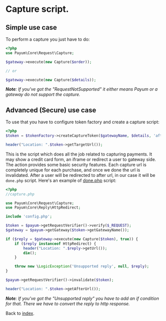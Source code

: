 # Capture script.

## Simple use case

To perform a capture you just have to do:

```php
<?php
use Payum\Core\Request\Capture;

$gateway->execute(new Capture($order));

// or

$gateway->execute(new Capture($details));
```

_**Note**: If you've got the "RequestNotSupported" it either means Payum or a gateway do not support the capture._

## Advanced (Secure) use case

To use that you have to configure token factory and create a capture script:

```php
<?php
$token = $tokenFactory->createCaptureToken($gatewayName, $details, 'afterCaptureUrl');

header("Location: ".$token->getTargetUrl());
```

This is the script which does all the job related to capturing payments. 
It may show a credit card form, an iframe or redirect a user to gateway side. 
The action provides some basic security features. 
Each capture url is completely unique for each purchase, and once we done the url is invalidated.
After a user will be redirected to after url, in our case it will be `done.php` script. 
Here's an example of [done.php](done-script.md) script:

```php
<?php
//capture.php

use Payum\Core\Request\Capture;
use Payum\Core\Reply\HttpRedirect;

include 'config.php';

$token = $payum->getRequestVerifier()->verify($_REQUEST);
$gateway = $payum->getGateway($token->getGatewayName());

if ($reply = $gateway->execute(new Capture($token), true)) {
    if ($reply instanceof HttpRedirect) {
        header("Location: ".$reply->getUrl());
        die();
    }

    throw new \LogicException('Unsupported reply', null, $reply);
}

$payum->getRequestVerifier()->invalidate($token);

header("Location: ".$token->getAfterUrl());
```

_**Note**: If you've got the "Unsupported reply" you have to add an if condition for that. There we have to convert the reply to http response._

Back to [index](index.md).
